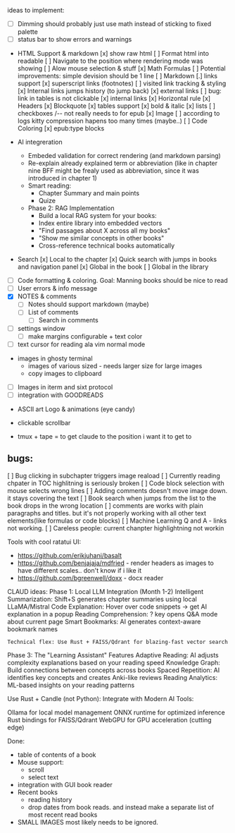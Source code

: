 ideas to implement:
 - [ ] Dimming should probably just use math instead of sticking to fixed palette
 - [ ] status bar to show errors and warnings
 - HTML Support & markdown
     [x] show raw html
         [ ] Format html into readable
         [ ] Navigate to the position where rendering mode was showing
         [ ] Alow mouse selection & stuff
     [x] Math Formulas
        [ ] Potential improvements: simple devision should be 1 line
     [ ] Markdown
         [.] links support
             [x] superscript links (footnotes)
             [ ] visited link tracking & styling
             [x] Internal links jumps history (to jump back)
             [x] external links
                [ ] bug: link in tables is not clickable
             [x] internal links
         [x] Horizontal rule
         [x] Headers
         [x] Blockquote
         [x] tables support
         [x] bold & italic
         [x] lists
         [ ] checkboxes /-- not really needs to for epub
         [x] Image
            [ ] according to logs kitty compression hapens too many times (maybe..)
         [ ] Code Coloring
         [x] epub:type blocks
 - AI integreration
     - Embeded validation for correct rendering (and markdown parsing)
     - Re-explain already explained term or abbreviation (like in chapter nine BFF might be frealy used as abbreviation, since it was introduced in chapter 1)
     - Smart reading:
         - Chapter Summary and main points
         - Quize
     - Phase 2: RAG Implementation
         - Build a local RAG system for your books:
         - Index entire library into embedded vectors
         - "Find passages about X across all my books"
         - "Show me similar concepts in other books"
         - Cross-reference technical books automatically

 - Search
     [x] Local to the chapter
     [x] Quick search with jumps in books and navigation panel
     [x] Global in the book
     [ ] Global in the library
 - [ ] Code formatting & coloring. Goal: Manning books should be nice to read
 - [ ] User errors & info message
 - [x] NOTES & comments
     - [ ] Notes should support markdown (maybe)
     - [ ] List of comments
        - [ ] Search in comments
 - [ ] settings window
     - [ ] make margins configurable + text color
 - [ ] text cursor for reading ala vim normal mode

 - images in ghosty terminal
     - images of various sized - needs larger size for large images
     - copy images to clipboard
 - [ ] Images in iterm and sixt protocol
 - [ ] integration with GOODREADS
 - ASCII art Logo & animations (eye candy)


 - clickable scrollbar

 - tmux + tape = to get claude to the position i want it to get to

bugs:
---------------------
[ ] Bug clicking in subchapter triggers image reaload
[ ] Currently reading chpater in TOC highlitning is seriously broken
[ ] Code block selection with mouse selects wrong lines
[ ] Adding comments doesn't move image down. it stays covering the text
[ ] Book search when jumps from the list to the book drops in the wrong location
[ ] comments are works with plain paragraphs and titles. but it's not properly working with all other text elements(like formulas or code blocks)
[ ] Machine Learning Q and A - links not working.
[ ] Careless people: current chanpter highlightning not workin

Tools with cool ratatui UI:
- https://github.com/erikjuhani/basalt
- https://github.com/benjajaja/mdfried  - render headers as images to have different scales.. don't know if i like it
- https://github.com/bgreenwell/doxx - docx reader



CLAUD ideas:
Phase 1: Local LLM Integration (Month 1-2)
    Intelligent Summarization: Shift+S generates chapter summaries using local LLaMA/Mistral
    Code Explanation: Hover over code snippets → get AI explanation in a popup
    Reading Comprehension: ? key opens Q&A mode about current page
    Smart Bookmarks: AI generates context-aware bookmark names


    Technical flex: Use Rust + FAISS/Qdrant for blazing-fast vector search

Phase 3: The "Learning Assistant" Features
    Adaptive Reading: AI adjusts complexity explanations based on your reading speed
    Knowledge Graph: Build connections between concepts across books
    Spaced Repetition: AI identifies key concepts and creates Anki-like reviews
    Reading Analytics: ML-based insights on your reading patterns

Use Rust + Candle (not Python):
Integrate with Modern AI Tools:

Ollama for local model management
ONNX runtime for optimized inference
Rust bindings for FAISS/Qdrant
WebGPU for GPU acceleration (cutting edge)

Done:
 - table of contents of a book
 - Mouse support:
   - scroll
   - select text
 - integration with GUI book reader
 - Recent books
     - reading history
     - drop dates from book reads. and instead make a separate list of most recent read books
 - SMALL IMAGES most likely needs to be ignored.
